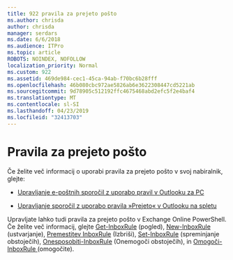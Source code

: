 ```yaml
---
title: 922 pravila za prejeto pošto
ms.author: chrisda
author: chrisda
manager: serdars
ms.date: 6/6/2018
ms.audience: ITPro
ms.topic: article
ROBOTS: NOINDEX, NOFOLLOW
localization_priority: Normal
ms.custom: 922
ms.assetid: 469de984-cec1-45ca-94ab-f70bc6b28fff
ms.openlocfilehash: 46b080cbc972ae5826ab6e3622308447cd5221ab
ms.sourcegitcommit: 9d78905c512192ffc4675468abd2efc5f2e4baf4
ms.translationtype: MT
ms.contentlocale: sl-SI
ms.lasthandoff: 04/23/2019
ms.locfileid: "32413703"
---
```

# <a name="inbox-rules"></a>Pravila za prejeto pošto

Če želite več informacij o uporabi pravila za prejeto pošto v svoj nabiralnik, glejte:

- [Upravljanje e-poštnih sporočil z uporabo pravil v Outlooku za PC](https://support.office.com/article/c24f5dea-9465-4df4-ad17-a50704d66c59.aspx)

- [Upravljanje sporočil z uporabo pravila »Prejeto« v Outlooku na spletu](https://support.office.com/article/8400435c-f14e-4272-9004-1548bb1848f2.aspx)

Upravljate lahko tudi pravila za prejeto pošto v Exchange Online PowerShell. Če želite več informacij, glejte [Get-InboxRule](https://docs.microsoft.com/powershell/module/exchange/mailboxes/get-inboxrule) (pogled), [New-InboxRule](https://docs.microsoft.com/powershell/module/exchange/mailboxes/new-inboxrule) (ustvarjanje), [Premestitev InboxRule](https://docs.microsoft.com/powershell/module/exchange/mailboxes/remove-inboxrule) (Izbriši), [Set-InboxRule](https://docs.microsoft.com/powershell/module/exchange/mailboxes/set-inboxrule) (spreminjanje obstoječih), [Onesposobiti-InboxRule](https://docs.microsoft.com/powershell/module/exchange/mailboxes/disable-inboxrule) (Onemogoči obstoječih), in [Omogoči-InboxRule ](https://docs.microsoft.com/powershell/module/exchange/mailboxes/enable-inboxrule)(omogočite).
